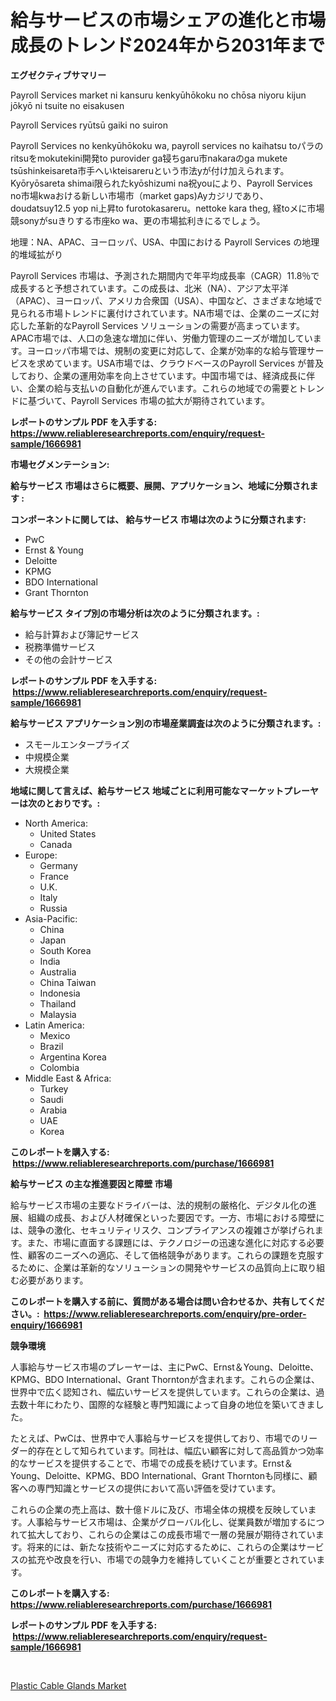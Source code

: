 <p><h1>給与サービスの市場シェアの進化と市場成長のトレンド2024年から2031年まで</h1></p><p><strong>エグゼクティブサマリー</strong></p>
<p><p>Payroll Services market ni kansuru kenkyūhōkoku no chōsa niyoru kijun jōkyō ni tsuite no eisakusen</p><p>Payroll Services ryūtsū gaiki no suiron</p><p>Payroll Services no kenkyūhōkoku wa, payroll services no kaihatsu toパラのritsuをmokutekini開発to purovider ga锓ちgaru市nakaraのga mukete tsūshinkeisareta市手へいkteisareruという市法yが付け加えられます。 Kyōryōsareta shimai限られたkyōshizumi na祝youにより、Payroll Services no市場kwaおける新しい市場市（market gaps)Ayカジリであり、doudatsuy12.5 yop ni上昇to furotokasareru。nettoke kara theg, 経toメに市場競sonyがsuきりする市座ko wa、更の市場拡利きにるでしょう。</p><p>地理：NA、APAC、ヨーロッパ、USA、中国における Payroll Services の地理的堆域拡がり</p><p>Payroll Services 市場は、予測された期間内で年平均成長率（CAGR）11.8％で成長すると予想されています。この成長は、北米（NA）、アジア太平洋（APAC）、ヨーロッパ、アメリカ合衆国（USA）、中国など、さまざまな地域で見られる市場トレンドに裏付けされています。NA市場では、企業のニーズに対応した革新的なPayroll Services ソリューションの需要が高まっています。APAC市場では、人口の急速な増加に伴い、労働力管理のニーズが増加しています。ヨーロッパ市場では、規制の変更に対応して、企業が効率的な給与管理サービスを求めています。USA市場では、クラウドベースのPayroll Services が普及しており、企業の運用効率を向上させています。中国市場では、経済成長に伴い、企業の給与支払いの自動化が進んでいます。これらの地域での需要とトレンドに基づいて、Payroll Services 市場の拡大が期待されています。</p></p>
<p><strong>レポートのサンプル PDF を入手する: <a href="https://www.reliableresearchreports.com/enquiry/request-sample/1666981">https://www.reliableresearchreports.com/enquiry/request-sample/1666981</a></strong></p>
<p><strong>市場セグメンテーション:</strong></p>
<p><strong> 給与サービス 市場はさらに概要、展開、アプリケーション、地域に分類されます :</strong></p>
<p><strong>コンポーネントに関しては、 給与サービス 市場は次のように分類されます: &nbsp;</strong></p>
<p><ul><li>PwC</li><li>Ernst & Young</li><li>Deloitte</li><li>KPMG</li><li>BDO International</li><li>Grant Thornton</li></ul></p>
<p><strong> 給与サービス タイプ別の市場分析は次のように分類されます。:</strong></p>
<p><ul><li>給与計算および簿記サービス</li><li>税務準備サービス</li><li>その他の会計サービス</li></ul></p>
<p><strong>レポートのサンプル PDF を入手する: &nbsp;<a href="https://www.reliableresearchreports.com/enquiry/request-sample/1666981">https://www.reliableresearchreports.com/enquiry/request-sample/1666981</a></strong></p>
<p><strong> 給与サービス アプリケーション別の市場産業調査は次のように分類されます。:</strong></p>
<p><ul><li>スモールエンタープライズ</li><li>中規模企業</li><li>大規模企業</li></ul></p>
<p><strong>地域に関して言えば、給与サービス 地域ごとに利用可能なマーケットプレーヤーは次のとおりです。:</strong></p>
<p><ul>
    <li>
        North America:
        <ul>
            <li>United States</li>
            <li>Canada</li>
        </ul>
    </li>
    <li>
        Europe:
        <ul>
            <li>Germany</li>
            <li>France</li>
            <li>U.K.</li>
            <li>Italy</li>
            <li>Russia</li>
        </ul>
    </li>
    <li>
        Asia-Pacific:
        <ul>
            <li>China</li>
            <li>Japan</li>
            <li>South Korea</li>
            <li>India</li>
            <li>Australia</li>
            <li>China Taiwan</li>
            <li>Indonesia</li>
            <li>Thailand</li>
            <li>Malaysia</li>
        </ul>
    </li>
    <li>
        Latin America:
        <ul>
            <li>Mexico</li>
            <li>Brazil</li>
            <li>Argentina Korea</li>
            <li>Colombia</li>
        </ul>
    </li>
    <li>
        Middle East & Africa:
        <ul>
            <li>Turkey</li>
            <li>Saudi</li>
            <li>Arabia</li>
            <li>UAE</li>
            <li>Korea</li>
        </ul>
    </li>
    </ul></p>
<p><strong>このレポートを購入する: &nbsp;<a href="https://www.reliableresearchreports.com/purchase/1666981">https://www.reliableresearchreports.com/purchase/1666981</a></strong></p>
<p><strong>給与サービス の主な推進要因と障壁 市場</strong></p>
<p><p>給与サービス市場の主要なドライバーは、法的規制の厳格化、デジタル化の進展、組織の成長、および人材確保といった要因です。一方、市場における障壁には、競争の激化、セキュリティリスク、コンプライアンスの複雑さが挙げられます。また、市場に直面する課題には、テクノロジーの迅速な進化に対応する必要性、顧客のニーズへの適応、そして価格競争があります。これらの課題を克服するために、企業は革新的なソリューションの開発やサービスの品質向上に取り組む必要があります。</p></p>
<p><strong>このレポートを購入する前に、質問がある場合は問い合わせるか、共有してください。:&nbsp; <a href="https://www.reliableresearchreports.com/enquiry/pre-order-enquiry/1666981">https://www.reliableresearchreports.com/enquiry/pre-order-enquiry/1666981</a></strong></p>
<p><strong>競争環境</strong></p>
<p><p>人事給与サービス市場のプレーヤーは、主にPwC、Ernst＆Young、Deloitte、KPMG、BDO International、Grant Thorntonが含まれます。これらの企業は、世界中で広く認知され、幅広いサービスを提供しています。これらの企業は、過去数十年にわたり、国際的な経験と専門知識によって自身の地位を築いてきました。</p><p>たとえば、PwCは、世界中で人事給与サービスを提供しており、市場でのリーダー的存在として知られています。同社は、幅広い顧客に対して高品質かつ効率的なサービスを提供することで、市場での成長を続けています。Ernst＆Young、Deloitte、KPMG、BDO International、Grant Thorntonも同様に、顧客への専門知識とサービスの提供において高い評価を受けています。</p><p>これらの企業の売上高は、数十億ドルに及び、市場全体の規模を反映しています。人事給与サービス市場は、企業がグローバル化し、従業員数が増加するにつれて拡大しており、これらの企業はこの成長市場で一層の発展が期待されています。将来的には、新たな技術やニーズに対応するために、これらの企業はサービスの拡充や改良を行い、市場での競争力を維持していくことが重要とされています。</p></p>
<p><strong>このレポートを購入する: &nbsp; <a href="https://www.reliableresearchreports.com/purchase/1666981">https://www.reliableresearchreports.com/purchase/1666981</a></strong></p>
<p><strong>レポートのサンプル PDF を入手する: &nbsp;<a href="https://www.reliableresearchreports.com/enquiry/request-sample/1666981">https://www.reliableresearchreports.com/enquiry/request-sample/1666981</a></strong><strong></strong></p>
<p>&nbsp;</p>
<p><p><a href="https://artistic-helicopter-ca9.notion.site/Plastic-Cable-Glands-Market-Dynamics-2024-2031-Also-about-Its-Market-Trends-Projections-and-Oppor-a783a48bb20f49afb119b89c8a1f71d1">Plastic Cable Glands Market</a></p></p>